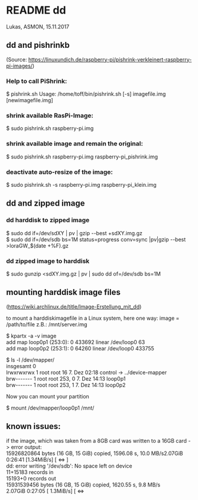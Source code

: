 # README dd
Lukas, ASMON, 15.11.2017

## dd and pishrinkb
(Source: https://linuxundich.de/raspberry-pi/pishrink-verkleinert-raspberry-pi-images/)
### Help to call PiShrink:
$ pishrink.sh
Usage: /home/toff/bin/pishrink.sh [-s] imagefile.img [newimagefile.img]
### shrink available RasPi-Image:
$ sudo pishrink.sh raspberry-pi.img
### shrink available image and remain the original:
$ sudo pishrink.sh raspberry-pi.img raspberry-pi_pishrink.img
### deactivate auto-resize of the image:
$ sudo pishrink.sh -s raspberry-pi.img raspberry-pi_klein.img
  
## dd and zipped image
### dd harddisk to zipped image
$ sudo dd if=/dev/sdXY | pv | gzip --best +sdXY.img.gz  
$ sudo dd if=/dev/sdb bs=1M status=progress conv=sync |pv|gzip --best >loraGW_$(date +%F).gz  



### dd zipped image to harddisk
$ sudo gunzip <sdXY.img.gz | pv | sudo  dd of=/dev/sdb bs=1M   


## mounting harddisk image files 
(https://wiki.archlinux.de/title/Image-Erstellung_mit_dd)  
  
to mount a harddiskimagefile in a Linux system, here one way: image = /path/to/file z.B.: /mnt/server.img  
  
$ kpartx -a -v image  
add map loop0p1 (253:0): 0 433692 linear /dev/loop0 63  
add map loop0p2 (253:1): 0 64260 linear /dev/loop0 433755  
  
$ ls -l /dev/mapper/  
insgesamt 0  
lrwxrwxrwx 1 root root     16  7. Dez 02:18 control -> ../device-mapper  
brw------- 1 root root 253, 0  7. Dez 14:13 loop0p1  
brw------- 1 root root 253, 1  7. Dez 14:13 loop0p2  
  
Now you can mount your partition  
  
$ mount /dev/mapper/loop0p1 /mnt/  
  
## known issues:
if the image, which was taken from a 8GB card was written to a 16GB card -> error output:   
15926820864 bytes (16 GB, 15 GiB) copied, 1596.08 s, 10.0 MB/s2.07GiB 0:26:41 [1.34MiB/s] [   <=>                                            ]  
dd: error writing '/dev/sdb': No space left on device  
11+15183 records in  
15193+0 records out  
15931539456 bytes (16 GB, 15 GiB) copied, 1620.55 s, 9.8 MB/s  
2.07GiB 0:27:05 [ 1.3MiB/s] [ <=>   
